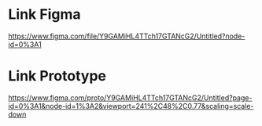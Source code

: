# Link Figma #
https://www.figma.com/file/Y9GAMiHL4TTch17GTANcG2/Untitled?node-id=0%3A1

# Link Prototype #
https://www.figma.com/proto/Y9GAMiHL4TTch17GTANcG2/Untitled?page-id=0%3A1&node-id=1%3A2&viewport=241%2C48%2C0.77&scaling=scale-down
